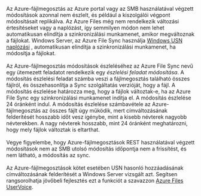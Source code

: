Az Azure-fájlmegosztás az Azure portal vagy az SMB használatával végzett módosítások azonnal nem észlelt, és például a kiszolgálói végpont módosításait replikálva. Az Azure Files még nem rendelkezik változási értesítéseket vagy a naplózást, így semmilyen módon nem lehet automatikusan elindítja a szinkronizálási munkamenet, amikor megváltoznak a fájlokat. Windows Server, az Azure File Sync használja [Windows USN naplózási](https://msdn.microsoft.com/library/windows/desktop/aa363798.aspx) , automatikusan elindítja a szinkronizálási munkamenet, ha módosítja a fájlokat.<br /><br /> Az Azure-fájlmegosztás módosítások észleléséhez az Azure File Sync nevű egy ütemezett feladatot rendelkezik egy *észlelési feladat módosítása*. A módosítás észlelési feladat számba veszi a fájlmegosztás található összes fájlról, és összehasonlítja a Sync szolgáltatás verzióját, hogy a fájl. A módosítás észlelése határozza meg, hogy a fájlok változtak-e, ha az Azure File Sync egy szinkronizálási munkamenet indítja el. A módosítás észlelése 24 óránként indul. A módosítás észlelése számbavétele az Azure-fájlmegosztás az összes fájlt úgy működik, mert címváltozásának felderítését hosszabb időt vesz igénybe, mint a kisebb névterek nagyobb névterekben. A nagy névterek hosszabb, mint 24 óránként meghatározni, hogy mely fájlok változtak is eltarthat.<br /><br />
Vegye figyelembe, hogy Azure-fájlmegosztások REST használatával végzett módosítások nem az SMB utolsó módosítás időpontja nem a frissítést, és nem látható, a módosítás az sync. <br /><br />
Az Azure-fájlmegosztások kötet esetében USN hasonló hozzáadásának címváltozásának felderítését a Windows Server vizsgált azt. Segítsen rangsorolhatja jövőbeli fejlesztés ezt a funkciót a szavazzon [Azure Files UserVoice](https://feedback.azure.com/forums/217298-storage/category/180670-files).
